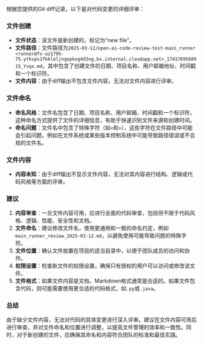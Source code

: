 根据您提供的Git diff记录，以下是对代码变更的详细评审：

### 文件创建
- **文件状态**：该文件是新创建的，标记为“new file”。
- **文件路径**：文件路径为`2025-03-12/open-ai-code-review-test-main_runner <runner@fv-az1705-75.ytkvps1fkkleljngepkxg4d3ng.bx.internal.cloudapp.net>_1741769568915_Yvqx.md`，其中包含了创建文件的日期、项目名称、用户邮箱地址、时间戳和一个标识符。
- **文件内容**：由于diff输出不包含文件内容，无法对文件内容进行评审。

### 文件命名
- **命名风格**：文件名包含了日期、项目名称、用户邮箱、时间戳和一个标识符，这种命名方式提供了文件的详细信息，有助于快速识别文件来源和创建时间。
- **命名问题**：文件名中包含了特殊字符（如`<`和`>`），这些字符在文件路径中可能会引起问题，例如在文件系统或某些版本控制系统中可能导致路径错误或不合规的文件名。

### 文件内容
- **内容未知**：由于diff输出不显示文件内容，无法对其内容进行结构、逻辑或代码风格等方面的评审。

### 建议
1. **内容审查**：一旦文件内容可用，应进行全面的代码审查，包括但不限于代码风格、逻辑、性能、安全性和文档。
2. **文件命名**：建议修改文件名，使用更通用和一致的命名约定，例如`main_runner_review_2025-03-12.md`，以避免使用可能导致问题的特殊字符。
3. **文件位置**：确认文件放置在项目的适当目录中，以便于团队成员的访问和协作。
4. **权限设置**：检查新文件的权限设置，确保只有授权的用户可以访问或修改该文件。
5. **文件格式**：如果文件内容是文档，Markdown格式通常是合适的。如果文件包含代码，则可能需要使用更合适的代码格式，如`.py`或`.java`。

### 总结
由于缺少文件内容，无法对代码的具体变更进行深入评审。建议在文件内容可用后进行审查，并对文件命名和位置进行调整，以提高文件管理的效率和一致性。同时，对于新创建的文件，应确保其命名和内容符合团队的标准和最佳实践。